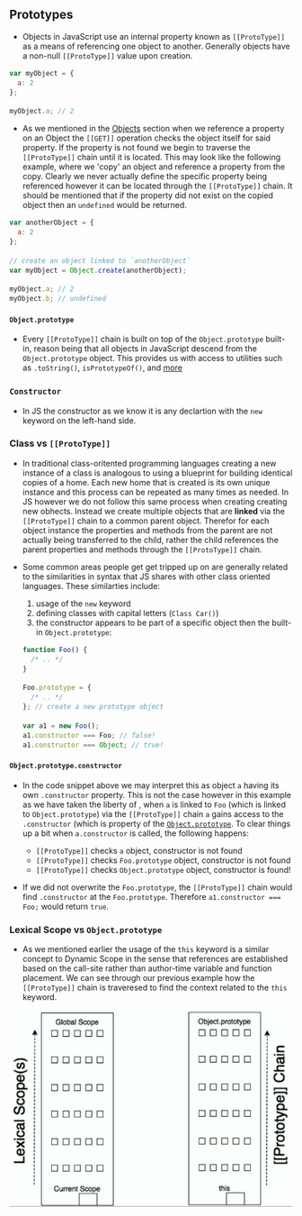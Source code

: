 ## Prototypes

- Objects in JavaScript use an internal property known as `[[ProtoType]]` as a means of referencing one object to another. Generally objects have a non-null `[[ProtoType]]` value upon creation.

```js
var myObject = {
  a: 2
};

myObject.a; // 2
```

- As we mentioned in the [Objects](Part-2-Context-Objects-Prototypes/Objects.md) section when we reference a property on an Object the `[[GET]]` operation checks the object itself for said property. If the property is not found we begin to traverse the `[[ProtoType]]` chain until it is located. This may look like the following example, where we 'copy' an object and reference a property from the copy. Clearly we never actually define the specific property being referenced however it can be located through the `[[ProtoType]]` chain. It should be mentioned that if the property did not exist on the copied object then an `undefined` would be returned.

```js
var anotherObject = {
  a: 2
};

// create an object linked to `anotherObject`
var myObject = Object.create(anotherObject);

myObject.a; // 2
myObject.b; // undefined
```

#### `Object.prototype`

- Every `[[ProtoType]]` chain is built on top of the `Object.prototype` built-in, reason being that all objects in JavaScript descend from the `Object.prototype` object. This provides us with access to utilities such as `.toString()`, `isPrototypeOf()`, and [more](https://developer.mozilla.org/en-US/docs/Web/JavaScript/Reference/Global_Objects/Object/prototype)

### `Constructor`

- In JS the constructor as we know it is any declartion with the `new` keyword on the left-hand side.

### Class vs `[[ProtoType]]`

- In traditional class-oritented programming languages creating a new instance of a class is analogous to using a blueprint for building identical copies of a home. Each new home that is created is its own unique instance and this process can be repeated as many times as needed. In JS however we do not follow this same process when creating creating new obhects. Instead we create multiple objects that are **linked** via the `[[ProtoType]]` chain to a common parent object. Therefor for each object instance the properties and methods from the parent are not actually being transferred to the child, rather the child references the parent properties and methods through the `[[ProtoType]]` chain.

- Some common areas people get get tripped up on are generally related to the similarities in syntax that JS shares with other class oriented languages. These similarties include:

  1. usage of the `new` keyword
  2. defining classes with capital letters (`Class Car()`)
  3. the constructor appears to be part of a specific object then the built-in `Object.prototype`:

  ```js
  function Foo() {
    /* .. */
  }

  Foo.prototype = {
    /* .. */
  }; // create a new prototype object

  var a1 = new Foo();
  a1.constructor === Foo; // false!
  a1.constructor === Object; // true!
  ```

#### `Object.prototype.constructor`

- In the code snippet above we may interpret this as object `a` having its own `.constructor` property. This is not the case however in this example as we have taken the liberty of , when `a` is linked to `Foo` (which is linked to `Object.prototype`) via the `[[ProtoType]]` chain `a` gains access to the `.constructor` (which is property of the [`Object.prototype`](https://developer.mozilla.org/en-US/docs/Web/JavaScript/Reference/Global_Objects/Object/constructor). To clear things up a bit when `a.constructor` is called, the following happens:

  - `[[ProtoType]]` checks `a` object, constructor is not found
  - `[[ProtoType]]` checks `Foo.prototype` object, constructor is not found
  - `[[ProtoType]]` checks `Object.prototype` object, constructor is found!

- If we did not overwrite the `Foo.prototype`, the `[[ProtoType]]` chain would find `.constructor` at the `Foo.prototype`. Therefore `a1.constructor === Foo;` would return `true`.

### Lexical Scope vs `Object.prototype`

- As we mentioned earlier the usage of the `this` keyword is a similar concept to Dynamic Scope in the sense that references are established based on the call-site rather than author-time variable and function placement. We can see through our previous example how the `[[ProtoType]]` chain is traveresed to find the context related to the `this` keyword.

![fig2](/Part-2-Context-Objects-Prototypes/images/fig2.png)
